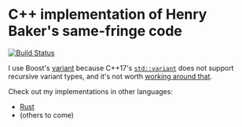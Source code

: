 # C++ implementation of Henry Baker's same-fringe code

[![Build Status](https://travis-ci.org/FranklinChen/baker-samefringe-cpp.svg)](https://travis-ci.org/FranklinChen/baker-samefringe-cpp)

I use Boost's [variant](https://theboostcpplibraries.com/boost.variant)
because C++17's [`std::variant`](https://en.cppreference.com/w/cpp/utility/variant) does not support recursive variant types, and it's not worth [working around that](https://stackoverflow.com/questions/39454347/using-stdvariant-with-recursion-without-using-boostrecursive-wrapper).

Check out my implementations in other languages:

- [Rust](https://github.com/FranklinChen/baker-samefringe-rust)
- (others to come)
